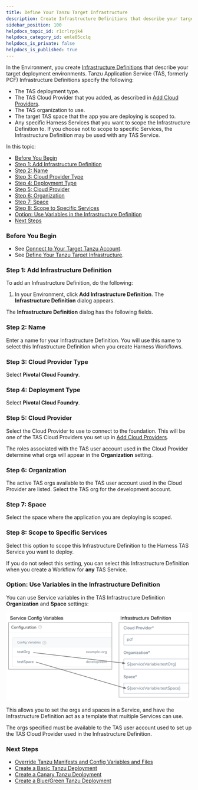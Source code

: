 ```yaml
---
title: Define Your Tanzu Target Infrastructure
description: Create Infrastructure Definitions that describe your target deployment environments in the Environment.
sidebar_position: 100 
helpdocs_topic_id: r1crlrpjk4
helpdocs_category_id: emle05cclq
helpdocs_is_private: false
helpdocs_is_published: true
---
```


In the Environment, you create [Infrastructure Definitions](/article/v3l3wqovbe-infrastructure-definitions) that describe your target deployment environments. Tanzu Application Service (TAS, formerly PCF) Infrastructure Definitions specify the following:

* The TAS deployment type.
* The TAS Cloud Provider that you added, as described in [Add Cloud Providers](/article/whwnovprrb-infrastructure-providers#pivotal_cloud_foundry_pcf).
* The TAS organization to use.
* The target TAS space that the app you are deploying is scoped to.
* Any specific Harness Services that you want to scope the Infrastructure Definition to. If you choose not to scope to specific Services, the Infrastructure Definition may be used with any TAS Service.

In this topic:

* [Before You Begin](#before_you_begin)
* [Step 1: Add Infrastructure Definition](https://docs.harness.io/article/r1crlrpjk4-define-your-pcf-target-infrastructure#step_1_add_infrastructure_definition)
* [Step 2: Name](#step_2_name)
* [Step 3: Cloud Provider Type](#step_3_cloud_provider_type)
* [Step 4: Deployment Type](#step_4_deployment_type)
* [Step 5: Cloud Provider](#step_5_cloud_provider)
* [Step 6: Organization](#step_6_organization)
* [Step 7: Space](#step_7_space)
* [Step 8: Scope to Specific Services](#step_8_scope_to_specific_services)
* [Option: Use Variables in the Infrastructure Definition](#option_use_variables_in_the_infrastructure_definition)
* [Next Steps](#next_steps)

### Before You Begin

* See [Connect to Your Target Tanzu Account](/article/nh4afrhvkl).
* See [Define Your Tanzu Target Infrastructure](/article/r1crlrpjk4).

### Step 1: Add Infrastructure Definition

To add an Infrastructure Definition, do the following:

1. In your Environment, click **Add Infrastructure Definition**. The **Infrastructure Definition** dialog appears.

The **Infrastructure Definition** dialog has the following fields.

### Step 2: Name

Enter a name for your Infrastructure Definition. You will use this name to select this Infrastructure Definition when you create Harness Workflows.

### Step 3: Cloud Provider Type

Select **Pivotal Cloud Foundry**.

### Step 4: Deployment Type

Select **Pivotal Cloud Foundry**.

### Step 5: Cloud Provider

Select the Cloud Provider to use to connect to the foundation. This will be one of the TAS Cloud Providers you set up in [Add Cloud Providers](/article/whwnovprrb-infrastructure-providers#pivotal_cloud_foundry_pcf).

The roles associated with the TAS user account used in the Cloud Provider determine what orgs will appear in the **Organization** setting.

### Step 6: Organization

The active TAS orgs available to the TAS user account used in the Cloud Provider are listed. Select the TAS org for the development account.

### Step 7: Space

Select the space where the application you are deploying is scoped.

### Step 8: Scope to Specific Services

Select this option to scope this Infrastructure Definition to the Harness TAS Service you want to deploy.

If you do not select this setting, you can select this Infrastructure Definition when you create a Workflow for **any** TAS Service.

### Option: Use Variables in the Infrastructure Definition

You can use Service variables in the TAS Infrastructure Definition **Organization** and **Space** settings:

![](./static/define-your-pcf-target-infrastructure-23.png)

This allows you to set the orgs and spaces in a Service, and have the Infrastructure Definition act as a template that multiple Services can use.

The orgs specified must be available to the TAS user account used to set up the TAS Cloud Provider used in the Infrastructure Definition.

### Next Steps

* [Override Tanzu Manifests and Config Variables and Files](/article/r0vp331jnq-override-pcf-manifests-and-config-variables-and-files)
* [Create a Basic Tanzu Deployment](/article/c92izkztka-create-a-basic-pcf-deployment)
* [Create a Canary Tanzu Deployment](/article/99bxiqfi1u-create-a-canary-pcf-deployment)
* [Create a Blue/Green Tanzu Deployment](/article/52muxcsr1v-create-a-blue-green-pcf-deployment)

